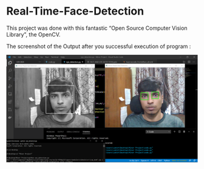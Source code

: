 # Real-Time-Face-Detection
This project was done with this fantastic “Open Source Computer Vision Library”, the OpenCV.

The screenshot of the Output after you successful execution of program :

![](Output.png)
